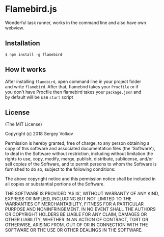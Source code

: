 # Flamebird.js
  
Wonderful task runner, works in the command line and also have own webview.

## Installation

    $ npm install -g flamebird

## How it works
 
  After installing `flamebird`, open command line in your project folder<br>
  and write `flamebird`. After that, flamebird takes your `Procfile` or if<br>
  you don't have Procfile then flamebird takes your `package.json` and <br>
  by default will be use `start` script


## License

(The MIT License)

Copyright (c) 2018 Sergey Volkov

Permission is hereby granted, free of charge, to any person obtaining
a copy of this software and associated documentation files (the
'Software'), to deal in the Software without restriction, including
without limitation the rights to use, copy, modify, merge, publish,
distribute, sublicense, and/or sell copies of the Software, and to
permit persons to whom the Software is furnished to do so, subject to
the following conditions:

The above copyright notice and this permission notice shall be
included in all copies or substantial portions of the Software.

THE SOFTWARE IS PROVIDED 'AS IS', WITHOUT WARRANTY OF ANY KIND,
EXPRESS OR IMPLIED, INCLUDING BUT NOT LIMITED TO THE WARRANTIES OF
MERCHANTABILITY, FITNESS FOR A PARTICULAR PURPOSE AND NONINFRINGEMENT.
IN NO EVENT SHALL THE AUTHORS OR COPYRIGHT HOLDERS BE LIABLE FOR ANY
CLAIM, DAMAGES OR OTHER LIABILITY, WHETHER IN AN ACTION OF CONTRACT,
TORT OR OTHERWISE, ARISING FROM, OUT OF OR IN CONNECTION WITH THE
SOFTWARE OR THE USE OR OTHER DEALINGS IN THE SOFTWARE.